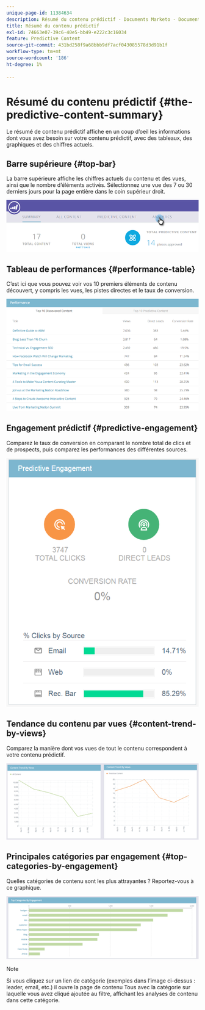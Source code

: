 ```yaml
---
unique-page-id: 11384634
description: Résumé du contenu prédictif - Documents Marketo - Documentation du produit
title: Résumé du contenu prédictif
exl-id: 74663e07-39c6-40e5-bb49-e222c3c16034
feature: Predictive Content
source-git-commit: 431bd258f9a68bbb9df7acf043085578d3d91b1f
workflow-type: tm+mt
source-wordcount: '186'
ht-degree: 1%

---
```


# Résumé du contenu prédictif {#the-predictive-content-summary}

Le résumé de contenu prédictif affiche en un coup d’oeil les informations dont vous avez besoin sur votre contenu prédictif, avec des tableaux, des graphiques et des chiffres actuels.

## Barre supérieure {#top-bar}

La barre supérieure affiche les chiffres actuels du contenu et des vues, ainsi que le nombre d’éléments activés. Sélectionnez une vue des 7 ou 30 derniers jours pour la page entière dans le coin supérieur droit.

![](assets/image2017-10-17-14-3a10-3a22.png)

## Tableau de performances {#performance-table}

C’est ici que vous pouvez voir vos 10 premiers éléments de contenu découvert, y compris les vues, les pistes directes et le taux de conversion.

![](assets/image2017-10-3-10-3a4-3a40.png)

## Engagement prédictif {#predictive-engagement}

Comparez le taux de conversion en comparant le nombre total de clics et de prospects, puis comparez les performances des différentes sources.

![](assets/predictive-engagement-actual.png)

## Tendance du contenu par vues  {#content-trend-by-views}

Comparez la manière dont vos vues de tout le contenu correspondent à votre contenu prédictif.

![](assets/4.png)

## Principales catégories par engagement {#top-categories-by-engagement}

Quelles catégories de contenu sont les plus attrayantes ? Reportez-vous à ce graphique.

![](assets/5.png)

>[!NOTE]
>
>Si vous cliquez sur un lien de catégorie (exemples dans l’image ci-dessus : leader, email, etc.) il ouvre la page de contenu Tous avec la catégorie sur laquelle vous avez cliqué ajoutée au filtre, affichant les analyses de contenu dans cette catégorie.
